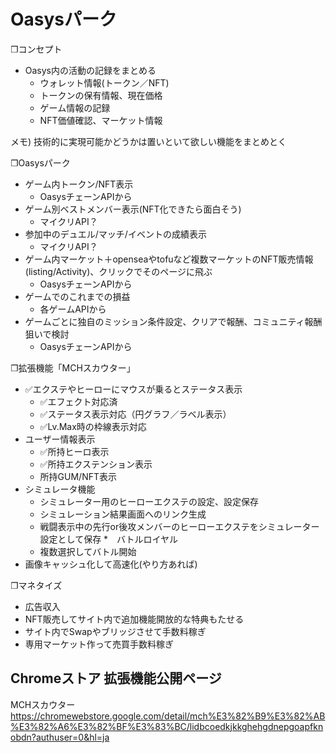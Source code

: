 # Oasysパーク

❐コンセプト
- Oasys内の活動の記録をまとめる
  - ウォレット情報(トークン／NFT)
  - トークンの保有情報、現在価格
  - ゲーム情報の記録
  - NFT価値確認、マーケット情報

メモ)
技術的に実現可能かどうかは置いといて欲しい機能をまとめとく

❐Oasysパーク
* ゲーム内トークン/NFT表示
  * OasysチェーンAPIから
* ゲーム別ベストメンバー表示(NFT化できたら面白そう)
  * マイクリAPI？
* 参加中のデュエル/マッチ/イベントの成績表示
  * マイクリAPI？
* ゲーム内マーケット＋openseaやtofuなど複数マーケットのNFT販売情報(listing/Activity)、クリックでそのページに飛ぶ
  * OasysチェーンAPIから
* ゲームでのこれまでの損益
  * 各ゲームAPIから
* ゲームごとに独自のミッション条件設定、クリアで報酬、コミュニティ報酬狙いで検討
  * OasysチェーンAPIから


❐拡張機能「MCHスカウター」
* ✅エクステやヒーローにマウスが乗るとステータス表示
  * ✅エフェクト対応済
  * ✅ステータス表示対応（円グラフ／ラベル表示）
  * ✅Lv.Max時の枠線表示対応
* ユーザー情報表示
  * ✅所持ヒーロ表示
  * ✅所持エクステンション表示
  * 所持GUM/NFT表示
* シミュレータ機能
  * シミュレーター用のヒーローエクステの設定、設定保存
  * シミュレーション結果画面へのリンク生成
  * 戦闘表示中の先行or後攻メンバーのヒーローエクステをシミュレーター設定として保存
*　バトルロイヤル
  * 複数選択してバトル開始 
* 画像キャッシュ化して高速化(やり方あれば)

❐マネタイズ
* 広告収入
* NFT販売してサイト内で追加機能開放的な特典もたせる
* サイト内でSwapやブリッジさせて手数料稼ぎ
* 専用マーケット作って売買手数料稼ぎ

## Chromeストア 拡張機能公開ページ

MCHスカウター
https://chromewebstore.google.com/detail/mch%E3%82%B9%E3%82%AB%E3%82%A6%E3%82%BF%E3%83%BC/lidbcoedkjkkghehgdnepgoapfknobdn?authuser=0&hl=ja
